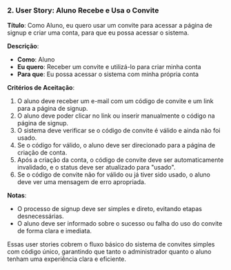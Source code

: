 ### 2. **User Story: Aluno Recebe e Usa o Convite**

**Título**: Como Aluno, eu quero usar um convite para acessar a página de signup e criar uma conta, para que eu possa acessar o sistema.

**Descrição**:
- **Como**: Aluno
- **Eu quero**: Receber um convite e utilizá-lo para criar minha conta
- **Para que**: Eu possa acessar o sistema com minha própria conta

**Critérios de Aceitação**:
1. O aluno deve receber um e-mail com um código de convite e um link para a página de signup.
2. O aluno deve poder clicar no link ou inserir manualmente o código na página de signup.
3. O sistema deve verificar se o código de convite é válido e ainda não foi usado.
4. Se o código for válido, o aluno deve ser direcionado para a página de criação de conta.
5. Após a criação da conta, o código de convite deve ser automaticamente invalidado, e o status deve ser atualizado para "usado".
6. Se o código de convite não for válido ou já tiver sido usado, o aluno deve ver uma mensagem de erro apropriada.

**Notas**:
- O processo de signup deve ser simples e direto, evitando etapas desnecessárias.
- O aluno deve ser informado sobre o sucesso ou falha do uso do convite de forma clara e imediata.

Essas user stories cobrem o fluxo básico do sistema de convites simples com código único, garantindo que tanto o administrador quanto o aluno tenham uma experiência clara e eficiente.
